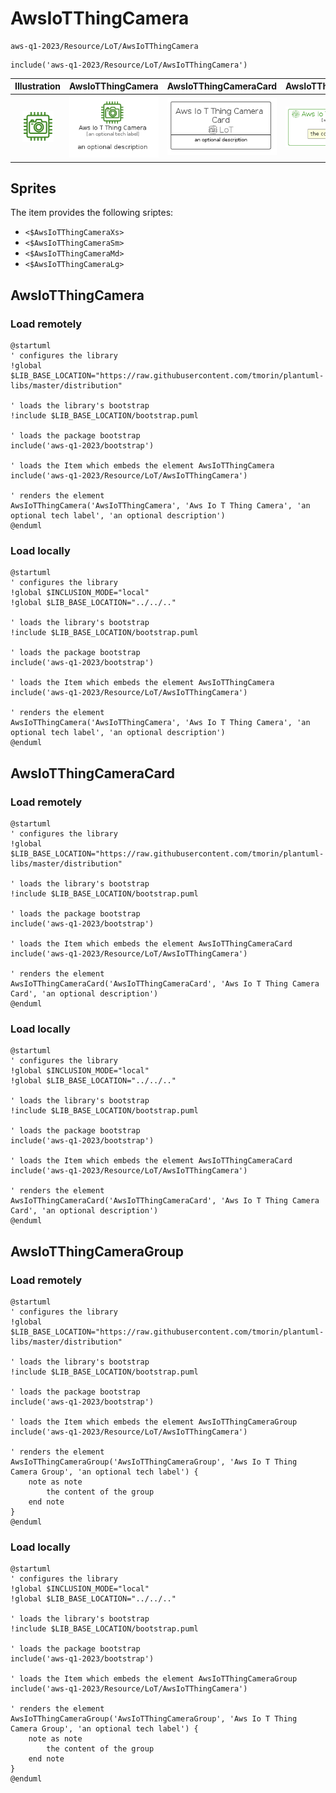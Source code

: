 # AwsIoTThingCamera


```text
aws-q1-2023/Resource/LoT/AwsIoTThingCamera
```

```text
include('aws-q1-2023/Resource/LoT/AwsIoTThingCamera')
```



| Illustration | AwsIoTThingCamera | AwsIoTThingCameraCard | AwsIoTThingCameraGroup |
| :---: | :---: | :---: | :---: |
| ![illustration for Illustration](../../../aws-q1-2023/Resource/LoT/AwsIoTThingCamera.png) | ![illustration for AwsIoTThingCamera](../../../aws-q1-2023/Resource/LoT/AwsIoTThingCamera.Local.png) | ![illustration for AwsIoTThingCameraCard](../../../aws-q1-2023/Resource/LoT/AwsIoTThingCameraCard.Local.png) | ![illustration for AwsIoTThingCameraGroup](../../../aws-q1-2023/Resource/LoT/AwsIoTThingCameraGroup.Local.png) |



## Sprites
The item provides the following sriptes:

- `<$AwsIoTThingCameraXs>`
- `<$AwsIoTThingCameraSm>`
- `<$AwsIoTThingCameraMd>`
- `<$AwsIoTThingCameraLg>`





## AwsIoTThingCamera

### Load remotely
```plantuml
@startuml
' configures the library
!global $LIB_BASE_LOCATION="https://raw.githubusercontent.com/tmorin/plantuml-libs/master/distribution"

' loads the library's bootstrap
!include $LIB_BASE_LOCATION/bootstrap.puml

' loads the package bootstrap
include('aws-q1-2023/bootstrap')

' loads the Item which embeds the element AwsIoTThingCamera
include('aws-q1-2023/Resource/LoT/AwsIoTThingCamera')

' renders the element
AwsIoTThingCamera('AwsIoTThingCamera', 'Aws Io T Thing Camera', 'an optional tech label', 'an optional description')
@enduml
```

### Load locally
```plantuml
@startuml
' configures the library
!global $INCLUSION_MODE="local"
!global $LIB_BASE_LOCATION="../../.."

' loads the library's bootstrap
!include $LIB_BASE_LOCATION/bootstrap.puml

' loads the package bootstrap
include('aws-q1-2023/bootstrap')

' loads the Item which embeds the element AwsIoTThingCamera
include('aws-q1-2023/Resource/LoT/AwsIoTThingCamera')

' renders the element
AwsIoTThingCamera('AwsIoTThingCamera', 'Aws Io T Thing Camera', 'an optional tech label', 'an optional description')
@enduml
```

## AwsIoTThingCameraCard

### Load remotely
```plantuml
@startuml
' configures the library
!global $LIB_BASE_LOCATION="https://raw.githubusercontent.com/tmorin/plantuml-libs/master/distribution"

' loads the library's bootstrap
!include $LIB_BASE_LOCATION/bootstrap.puml

' loads the package bootstrap
include('aws-q1-2023/bootstrap')

' loads the Item which embeds the element AwsIoTThingCameraCard
include('aws-q1-2023/Resource/LoT/AwsIoTThingCamera')

' renders the element
AwsIoTThingCameraCard('AwsIoTThingCameraCard', 'Aws Io T Thing Camera Card', 'an optional description')
@enduml
```

### Load locally
```plantuml
@startuml
' configures the library
!global $INCLUSION_MODE="local"
!global $LIB_BASE_LOCATION="../../.."

' loads the library's bootstrap
!include $LIB_BASE_LOCATION/bootstrap.puml

' loads the package bootstrap
include('aws-q1-2023/bootstrap')

' loads the Item which embeds the element AwsIoTThingCameraCard
include('aws-q1-2023/Resource/LoT/AwsIoTThingCamera')

' renders the element
AwsIoTThingCameraCard('AwsIoTThingCameraCard', 'Aws Io T Thing Camera Card', 'an optional description')
@enduml
```

## AwsIoTThingCameraGroup

### Load remotely
```plantuml
@startuml
' configures the library
!global $LIB_BASE_LOCATION="https://raw.githubusercontent.com/tmorin/plantuml-libs/master/distribution"

' loads the library's bootstrap
!include $LIB_BASE_LOCATION/bootstrap.puml

' loads the package bootstrap
include('aws-q1-2023/bootstrap')

' loads the Item which embeds the element AwsIoTThingCameraGroup
include('aws-q1-2023/Resource/LoT/AwsIoTThingCamera')

' renders the element
AwsIoTThingCameraGroup('AwsIoTThingCameraGroup', 'Aws Io T Thing Camera Group', 'an optional tech label') {
    note as note
        the content of the group
    end note
}
@enduml
```

### Load locally
```plantuml
@startuml
' configures the library
!global $INCLUSION_MODE="local"
!global $LIB_BASE_LOCATION="../../.."

' loads the library's bootstrap
!include $LIB_BASE_LOCATION/bootstrap.puml

' loads the package bootstrap
include('aws-q1-2023/bootstrap')

' loads the Item which embeds the element AwsIoTThingCameraGroup
include('aws-q1-2023/Resource/LoT/AwsIoTThingCamera')

' renders the element
AwsIoTThingCameraGroup('AwsIoTThingCameraGroup', 'Aws Io T Thing Camera Group', 'an optional tech label') {
    note as note
        the content of the group
    end note
}
@enduml
```

